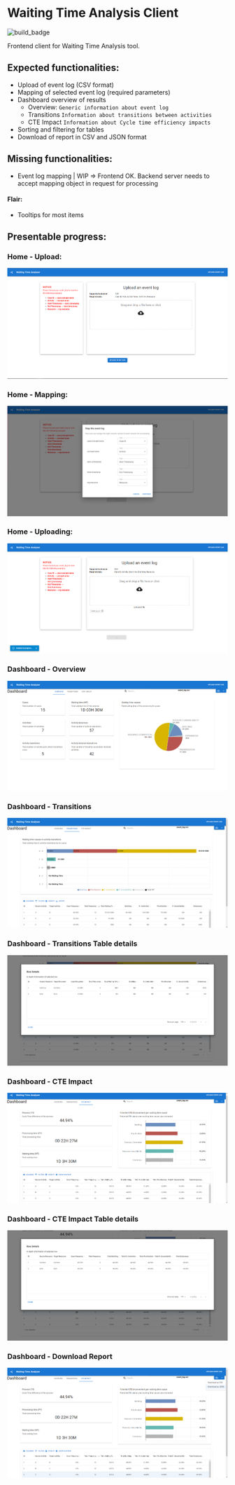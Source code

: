 # Waiting Time Analysis Client

![build_badge](https://github.com/AutomatedProcessImprovement/waiting-time-frontend/actions/workflows/main.yml/badge.svg)

Frontend client for Waiting Time Analysis tool.

[//]: # (Will try to make this work)
[//]: # (https://dev.to/salehmubashar/search-bar-in-react-js-545l#:~:text=Creating%20the%20Search%20Bar&text=In%20your%20app.,"%20import%20".%2FApp.)

## Expected functionalities:

- Upload of event log (CSV format)
- Mapping of selected event log (required parameters)
- Dashboard overview of results
  - Overview: ```Generic information about event log```
  - Transitions ```Information about transitions between activities```
  - CTE Impact ```Information about Cycle time efficiency impacts```
- Sorting and filtering for tables
- Download of report in CSV and JSON format
## Missing functionalities:
- Event log mapping | WIP => Frontend OK. Backend server needs to accept mapping object in request for processing

#### Flair:

- Tooltips for most items

## Presentable progress:

### Home - Upload:
![](./screenshots/Home-Upload.PNG)
### Home - Mapping:
![](./screenshots/Home-Upload-Mapping.PNG)
### Home - Uploading:
![](./screenshots/Home-Upload-Uploading.PNG)
### Dashboard - Overview
![](./screenshots/Dashboard-Overview.PNG)
### Dashboard - Transitions
![](./screenshots/Dashboard-Transitions.PNG)
### Dashboard - Transitions Table details
![](./screenshots/Dashboard-Transitions-Table-Details.PNG)
### Dashboard - CTE Impact
![](./screenshots/Dashboard-CTEIMPACT.PNG)
### Dashboard - CTE Impact Table details
![](./screenshots/Dashboard-CTEIMPACT-Table-Details.PNG)
### Dashboard - Download Report
![](./screenshots/Dashboard-DownloadReport.PNG)